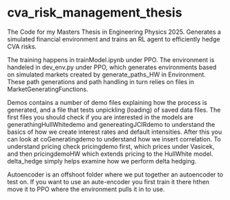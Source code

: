 # cva_risk_management_thesis
The Code for my Masters Thesis in Engineering Physics 2025. Generates a simulated financial environment and trains an RL agent to efficiently hedge CVA risks.

The training happens in trainModel.ipynb under PPO. 
The environment is handeled in dev_env.py under PPO, which generates environments based on simulated markets created by generate_paths_HW in Environment.
These path generations and path handling in turn relies on files in MarketGeneratingFunctions.

Demos contains a number of demo files explaining how the process is generated, and a file that tests unpickling (loading) of saved data files. The first files you should check if you are interested in the models are generathingHullWhitedemo and genereatingJCIRdemo to understand the basics of how we create interest rates and default intensities. After this you can look at coGeneratingdemo to understand how we insert correlation. To understand pricing check pricingdemo first, which prices under Vasicek, and then pricingdemoHW which extends pricing to the HullWhite model. delta_hedge simply helps examine how we perform delta hedging.

Autoencoder is an offshoot folder where we put together an autoencoder to test on. If you want to use an aute-encoder you first train it there hthen move it to PPO where the environment pulls it in to use.
